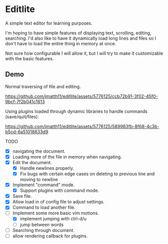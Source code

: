 # Editlite

A simple text editor for learning purposes.

I'm hoping to have simple features of displaying text, scrolling, editing, searching.
I'd also like to have it dynamically load long lines and files so I don't have to load the entire thing in memory at once.

Not sure how configurable I will allow it, but I will try to make it customizable with the basic features.

## Demo

Normal traversing of file and editing.

https://github.com/jmatth11/editlite/assets/5776125/ccb72b91-3f02-45f0-9bcf-7f2b041c1613

Using plugins loaded through dynamic libraries to handle commands (save/quit/files).

https://github.com/jmatth11/editlite/assets/5776125/589983fb-8f68-4c3b-b5cd-6a51018833d9


TODO
- [x] navigating the document.
- [x] Loading more of the file in memory when navigating.
- [x] Edit the document.
    - [x] Handle newlines properly.
    - [x] Fix bugs with certain edge cases on deleting to previous line and moving to newline
- [x] Implement "command" mode.
    - [x] Support plugins with command mode.
- [x] Save file.
- [x] Allow load in of config file to adjust settings.
- [x] Command to load another file.
- [ ] Implement some more basic vim motions.
    - [x] implement jumping with ctrl-d/u
    - [ ] jump between words
- [ ] Searching through document.
- [ ] allow rendering callback for plugins.
